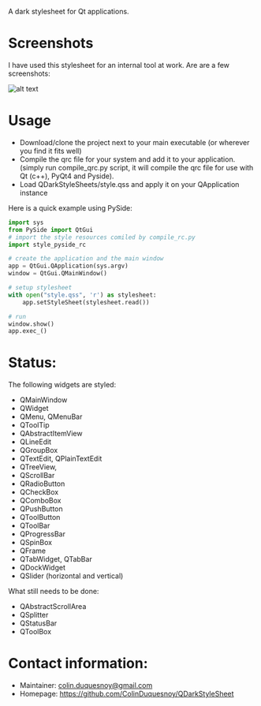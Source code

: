 A dark stylesheet for Qt applications. 

Screenshots
===================

I have used this stylesheet for an internal tool at work. Are are a few screenshots:

![alt text](https://github.com/ColinDuquesnoy/QDarkStyleSheet/blob/master/screenshots/01.png "Screenshot 01")


Usage
============

- Download/clone the project next to your main executable (or wherever you find it fits well)
- Compile the qrc file for your system and add it to your application. (simply run compile_qrc.py script, it will compile the qrc file for use with Qt (c++), PyQt4 and Pyside).
- Load QDarkStyleSheets/style.qss and apply it on your QApplication instance

Here is a quick example using PySide:


```Python
import sys
from PySide import QtGui
# import the style resources comiled by compile_rc.py
import style_pyside_rc

# create the application and the main window
app = QtGui.QApplication(sys.argv)
window = QtGui.QMainWindow()

# setup stylesheet
with open("style.qss", 'r') as stylesheet:
    app.setStyleSheet(stylesheet.read())

# run
window.show()
app.exec_()
```

Status:
==============

The following widgets are styled: 

 - QMainWindow
 - QWidget
 - QMenu, QMenuBar
 - QToolTip
 - QAbstractItemView
 - QLineEdit
 - QGroupBox
 - QTextEdit, QPlainTextEdit
 - QTreeView,
 - QScrollBar
 - QRadioButton
 - QCheckBox
 - QComboBox
 - QPushButton
 - QToolButton
 - QToolBar
 - QProgressBar
 - QSpinBox
 - QFrame
 - QTabWidget, QTabBar
 - QDockWidget
 - QSlider (horizontal and vertical)

What still needs to be done:

 - QAbstractScrollArea
 - QSplitter
 - QStatusBar
 - QToolBox 

Contact information:
===========================

  - Maintainer: colin.duquesnoy@gmail.com
  - Homepage: https://github.com/ColinDuquesnoy/QDarkStyleSheet
